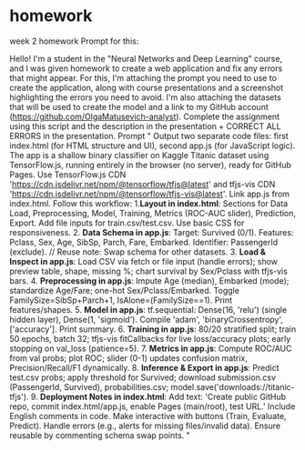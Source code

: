 # homework
week 2 homework
Prompt for this: 

Hello! 
I'm a student in the "Neural Networks and Deep Learning" course, and I was given homework to create a web application and fix any errors that might appear. For this, I'm attaching the prompt you need to use to create the application, along with course presentations and a screenshot highlighting the errors you need to avoid. I'm also attaching the datasets that will be used to create the model and a link to my GitHub account (https://github.com/OlgaMatusevich-analyst). 
Complete the assignment using this script and the description in the presentation + CORRECT ALL ERRORS in the presentation. Prompt " Output two separate code files: first index.html (for HTML structure and UI), second app.js (for JavaScript logic). 
The app is a shallow binary classifier on Kaggle Titanic dataset using TensorFlow.js, running entirely in the browser (no server), ready for GitHub Pages. Use TensorFlow.js CDN 'https://cdn.jsdelivr.net/npm/@tensorflow/tfjs@latest' and tfjs-vis CDN 'https://cdn.jsdelivr.net/npm/@tensorflow/tfjs-vis@latest'. Link app.js from index.html. Follow this workflow: 1.**Layout in index.html**: Sections for Data Load, Preprocessing, Model, Training, Metrics (ROC-AUC slider), Prediction, Export. Add file inputs for train.csv/test.csv. Use basic CSS for responsiveness. 
2. **Data Schema in app.js**: Target: Survived (0/1). Features: Pclass, Sex, Age, SibSp, Parch, Fare, Embarked. Identifier: PassengerId (exclude). // Reuse note: Swap schema for other datasets. 
3. **Load & Inspect in app.js**: Load CSV via fetch or file input (handle errors); show preview table, shape, missing %; chart survival by Sex/Pclass with tfjs-vis bars. 
4. **Preprocessing in app.js**: Impute Age (median), Embarked (mode); standardize Age/Fare; one-hot Sex/Pclass/Embarked. Toggle FamilySize=SibSp+Parch+1, IsAlone=(FamilySize==1). Print features/shapes. 
5. **Model in app.js**: tf.sequential: Dense(16, 'relu') (single hidden layer), Dense(1, 'sigmoid'). Compile 'adam', 'binaryCrossentropy', ['accuracy']. Print summary. 
6. **Training in app.js**: 80/20 stratified split; train 50 epochs, batch 32; tfjs-vis fitCallbacks for live loss/accuracy plots; early stopping on val_loss (patience=5). 
7. **Metrics in app.js**: Compute ROC/AUC from val probs; plot ROC; slider (0-1) updates confusion matrix, Precision/Recall/F1 dynamically. 
8. **Inference & Export in app.js**: Predict test.csv probs; apply threshold for Survived; download submission.csv (PassengerId, Survived), probabilities.csv; model.save('downloads://titanic-tfjs'). 
9. **Deployment Notes in index.html**: Add text: 'Create public GitHub repo, commit index.html/app.js, enable Pages (main/root), test URL.' Include English comments in code. Make interactive with buttons (Train, Evaluate, Predict). Handle errors (e.g., alerts for missing files/invalid data). Ensure reusable by commenting schema swap points. "
